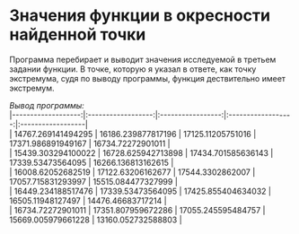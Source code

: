 # Значения функции в окресности найденной точки
Программа перебирает и выводит значения исследуемой в третьем задании функции. В точке, которую я указал в ответе, как точку экстремума, судя по выводу программы, функция дествительно имеет экстремум.

*Вывод программы:*  
|-------------------:|:------------------:|:-----------------:|:------------------:|:------------------|  
| 14767.269141494295 | 16186.239877817196 | 17125.11205751016 | 17371.986891949167 | 16734.72272901011 |  
| 15439.303294100022 | 16728.625942713898 | 17434.701585636143 | 17339.53473564095 | 16266.136813162615 |  
| 16008.62052682519 | 17122.63206162677 | 17544.3302862007 | 17057.715831293997 | 15515.084477327999 |  
| 16449.234188517476 | 17339.53473564095 | 17425.855404634032 | 16505.11948127497 | 14476.46683717214 |  
| 16734.72272901011 | 17351.807959672286 | 17055.245595484757 | 15669.005979661228 | 13160.052732588803 |  
